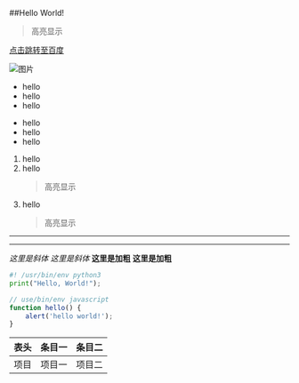 <!-- 标题 -->
##Hello World!

<!-- 段落及区块引用 -->
> 高亮显示

<!-- 插入链接或图片 -->
[点击跳转至百度](http://www.baidu.com)

![图片](https://upload-images.jianshu.io/upload_images/703764-605e3cc2ecb664f6.jpg?imageMogr2/auto-orient/strip%7CimageView2/2/w/1240)

<!-- 列表 -->
* hello
* hello
* hello

- hello
- hello
- hello

1. hello
2. hello
    >高亮显示
3. hello
    >高亮显示

<!-- 分割线 -->
***
---

<!-- 强调 -->
*这里是斜体*
_这里是斜体_
**这里是加粗**
__这里是加粗__

<!-- 插入代码块 -->
```python
#! /usr/bin/env python3
print("Hello, World!");
```
```javascript
// use/bin/env javascript
function hello() {
    alert('hello world!');
}
```

<!-- 插入表格 -->
表头|条目一|条目二
:---:|:---:|:---:
项目|项目一|项目二